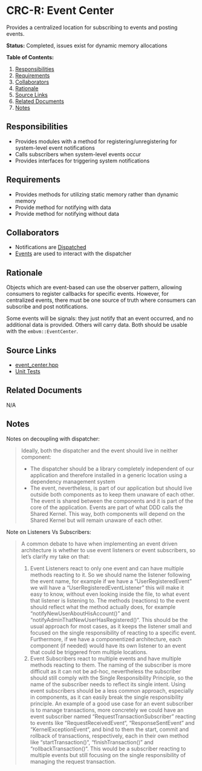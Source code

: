 # CRC-R: Event Center

Provides a centralized location for subscribing to events and posting events.

**Status:** Completed, issues exist for dynamic memory allocations

**Table of Contents:**

1. [Responsibilities](#responsibilities)
2. [Requirements](#requirements)
3. [Collaborators](#collaborators)
4. [Rationale](#rationale)
5. [Source Links](#source-links)
6. [Related Documents](#related-documents)
7. [Notes](#notes)

## Responsibilities

* Provides modules with a method for registering/unregistering for system-level event notifications
* Calls subscribers when system-level events occur
* Provides interfaces for triggering system notifications

## Requirements

* Provides methods for utilizing static memory rather than dynamic memory
* Provide method for notifying with data
* Provide method for notifying without data

## Collaborators

* Notifications are [Dispatched](../utilities/dispatch_queue.md)
* [Events](../utilities/event.md) are used to interact with the dispatcher

## Rationale

Objects which are event-based can use the observer pattern, allowing consumers to register callbacks for specific events. However, for centralized events, there must be one source of truth where consumers can subscribe and post notifications.

Some events will be signals: they just notify that an event occurred, and no additional data is provided. Others will carry data. Both should be usable with the `embvm::EventCenter`.

## Source Links

* [event_center.hpp](../../../../src/core/platform/event_center.hpp)
* [Unit Tests](../../../../src/core/platform/event_tests.cpp)

## Related Documents

N/A

## Notes

Notes on decoupling with dispatcher:

> Ideally, both the dispatcher and the event should live in neither component:
> * The dispatcher should be a library completely independent of our application and therefore installed in a generic location using a dependency management system
> * The event, nevertheless, is part of our application but should live outside both components as to keep them unaware of each other. The event is shared between the components and it is part of the core of the application. Events are part of what DDD calls the Shared Kernel. This way, both components will depend on the Shared Kernel but will remain unaware of each other.

Note on Listeners Vs Subscribers:

> A common debate to have when implementing an event driven architecture is whether to use event listeners or event subscribers, so let’s clarify my take on that:
> 1. Event Listeners react to only one event and can have multiple methods reacting to it. So we should name the listener following the event name, for example if we have a “UserRegisteredEvent” we will have a “UserRegisteredEventListener” this will make it easy to know, without even looking inside the file, to what event that listener is listening to. The methods (reactions) to the event should reflect what the method actually does, for example “notifyNewUserAboutHisAccount()” and “notifyAdminThatNewUserHasRegistered()“. This should be the usual approach for most cases, as it keeps the listener small and focused on the single responsibility of reacting to a specific event. Furthermore, if we have a componentized architecture, each component (if needed) would have its own listener to an event that could be triggered from multiple locations.
> 2. Event Subscribers react to multiple events and have multiple methods reacting to them. The naming of the subscriber is more difficult as it can not be ad-hoc, nevertheless the subscriber should still comply with the Single Responsibility Principle, so the name of the subscriber needs to reflect its single intent. Using event subscribers should be a less common approach, especially in components, as it can easily break the single responsibility principle. An example of a good use case for an event subscriber is to manage transactions, more concretely we could have an event subscriber named “RequestTransactionSubscriber” reacting to events like “RequestReceivedEvent“, “ResponseSentEvent” and “KernelExceptionEvent“, and bind to them the start, commit and rollback of transactions, respectively, each in their own method like “startTransaction()“, “finishTransaction()” and “rollbackTransaction()“. This would be a subscriber reacting to multiple events but still focusing on the single responsibility of managing the request transaction.
